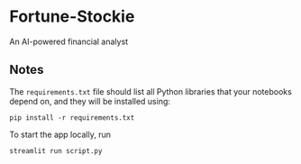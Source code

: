 # Fortune-Stockie
An AI-powered financial analyst

## Notes
The `requirements.txt` file should list all Python libraries that your notebooks
depend on, and they will be installed using:

```
pip install -r requirements.txt
```
To start the app locally, run

```
streamlit run script.py
```
